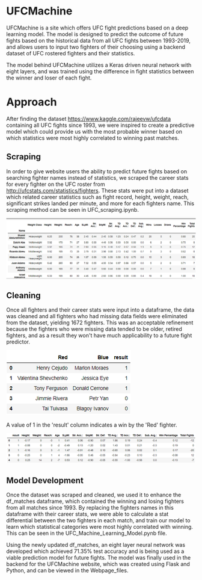# UFCMachine

UFCMachine is a site which offers UFC fight predictions based on a deep learning model. The model is designed to predict the outcome of future fights based on the historical data from all UFC fights between 1993-2019, and allows users to input two fighters of their choosing using a backend dataset of UFC rostered fighters and their statistics.

The model behind UFCMachine utilizes a Keras driven neural network with eight layers, and was trained using the difference in fight statistics between the winner and loser of each fight.

# Approach

After finding the dataset https://www.kaggle.com/rajeevw/ufcdata containing all UFC fights since 1993, we were inspired to create a predictive model which could provide us with the most probable winner based on which statistics were most highly correlated to winning past matches.

Scraping
-------------
In order to give website users the ability to predict future fights based on searching fighter names instead of statistics, we scraped the career stats for every fighter on the UFC roster from http://ufcstats.com/statistics/fighters. These stats were put into a dataset which related career statistics such as fight record, height, weight, reach, significant strikes landed per minute, and more for each fighters name. This scraping method can be seen in UFC_scraping.ipynb.

![df_fighters](https://github.com/griffinpeifer/UFCMachine/blob/master/df_fighters.PNG)

Cleaning
------------
Once all fighters and their career stats were input into a dataframe, the data was cleaned and all fighters who had missing data fields were eliminated from the dataset, yielding 1672 fighters. This was an acceptable refinement because the fighters who were missing data tended to be older, retired fighters, and as a result they won't have much applicability to a future fight predictor. 

![df_matches with names](https://github.com/griffinpeifer/UFCMachine/blob/master/df_matches_names.PNG)

A value of 1 in the 'result' column indicates a win by the 'Red' fighter.

![df_matches with stat differential](https://github.com/griffinpeifer/UFCMachine/blob/master/df_matches_differential.PNG)

Model Development
-------------
Once the dataset was scraped and cleaned, we used it to enhance the df_matches dataframe, which contained the winning and losing fighters from all matches since 1993. By replacing the fighters names in this dataframe with their career stats, we were able to calculate a stat differential between the two fighters in each match, and train our model to learn which statistical categories were most highly correlated with winning. This can be seen in the UFC_Machine_Learning_Model.pynb file.

Using the newly updated df_matches, an eight layer neural network was developed which achieved 71.35% test accuracy and is being used as a viable prediction model for future fights. The model was finally used in the backend for the UFCMachine website, which was created using Flask and Python, and can be viewed in the Webpage_files.

